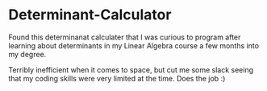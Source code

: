 # Determinant-Calculator
Found this determinanat calculater that I was curious to program after learning about determinants in my Linear Algebra course a few months into my degree.

Terribly inefficient when it comes to space, but cut me some slack seeing that my coding skills were very limited at the time.
Does the job :)
